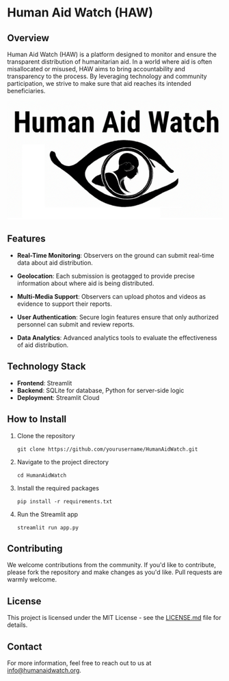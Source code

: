# Human Aid Watch (HAW)

## Overview

Human Aid Watch (HAW) is a platform designed to monitor and ensure the transparent distribution of humanitarian aid. In a world where aid is often misallocated or misused, HAW aims to bring accountability and transparency to the process. By leveraging technology and community participation, we strive to make sure that aid reaches its intended beneficiaries.

![HAW Logo](./HAW-logo.png)

## Features

- **Real-Time Monitoring**: Observers on the ground can submit real-time data about aid distribution.
  
- **Geolocation**: Each submission is geotagged to provide precise information about where aid is being distributed.
  
- **Multi-Media Support**: Observers can upload photos and videos as evidence to support their reports.
  
- **User Authentication**: Secure login features ensure that only authorized personnel can submit and review reports.

- **Data Analytics**: Advanced analytics tools to evaluate the effectiveness of aid distribution.

## Technology Stack

- **Frontend**: Streamlit
- **Backend**: SQLite for database, Python for server-side logic
- **Deployment**: Streamlit Cloud

## How to Install

1. Clone the repository
    ```
    git clone https://github.com/yourusername/HumanAidWatch.git
    ```
2. Navigate to the project directory
    ```
    cd HumanAidWatch
    ```
3. Install the required packages
    ```
    pip install -r requirements.txt
    ```
4. Run the Streamlit app
    ```
    streamlit run app.py
    ```

## Contributing

We welcome contributions from the community. If you'd like to contribute, please fork the repository and make changes as you'd like. Pull requests are warmly welcome.

## License

This project is licensed under the MIT License - see the [LICENSE.md](LICENSE.md) file for details.

## Contact

For more information, feel free to reach out to us at [info@humanaidwatch.org](mailto:info@humanaidwatch.org).
